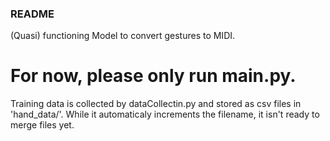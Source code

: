 ### README
(Quasi) functioning Model to convert gestures to MIDI.

# For now, please only run main.py.

Training data is collected by dataCollectin.py and stored as csv files in 'hand_data/'. While it automaticaly increments the filename, it isn't ready to merge files yet.


